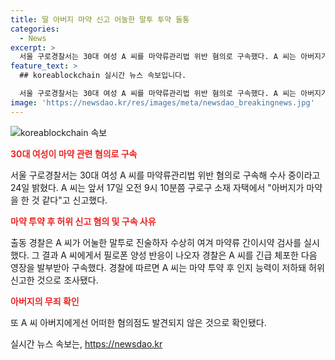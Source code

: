 ```yaml
---
title: 딸 아버지 마약 신고 어눌한 말투 투약 들통
categories:
  - News
excerpt: >
  서울 구로경찰서는 30대 여성 A 씨를 마약류관리법 위반 혐의로 구속했다. A 씨는 아버지가 마약을 한 것으로 허위신고한 후 필로폰 양성 반응이 나와 구속됐다. A 씨의 인지 능력이 저하돼 허위신고한 것으로 조사됐고, 아버지에게는 어떠한 혐의도 발견되지 않았다.
feature_text: >
  ## koreablockchain 실시간 뉴스 속보입니다.

  서울 구로경찰서는 30대 여성 A 씨를 마약류관리법 위반 혐의로 구속했다. A 씨는 아버지가 마약을 한 것으로 허위신고한 후 필로폰 양성 반응이 나와 구속됐다. A 씨의 인지 능력이 저하돼 허위신고한 것으로 조사됐고, 아버지에게는 어떠한 혐의도 발견되지 않았다.
image: 'https://newsdao.kr/res/images/meta/newsdao_breakingnews.jpg'
---
```


<p><img src="https://newsdao.kr/res/images/meta/newsdao_breakingnews.jpg" alt="koreablockchain 속보" /></p>

<p><b><span style="color: #ee2323;">30대 여성이 마약 관련 혐의로 구속</span></b></p>

<p data-ke-size="size16">서울 구로경찰서는 30대 여성 A 씨를 마약류관리법 위반 혐의로 구속해 수사 중이라고 24일 밝혔다. A 씨는 앞서 17일 오전 9시 10분쯤 구로구 소재 자택에서 "아버지가 마약을 한 것 같다"고 신고했다.</p>

<p><b><span style="color: #ee2323;">마약 투약 후 허위 신고 혐의 및 구속 사유</span></b></p>

<p data-ke-size="size16">출동 경찰은 A 씨가 어눌한 말투로 진술하자 수상히 여겨 마약류 간이시약 검사를 실시했다. 그 결과 A 씨에게서 필로폰 양성 반응이 나오자 경찰은 A 씨를 긴급 체포한 다음 영장을 발부받아 구속했다. 경찰에 따르면 A 씨는 마약 투약 후 인지 능력이 저하돼 허위 신고한 것으로 조사됐다.</p>

<p><b><span style="color: #ee2323;">아버지의 무죄 확인</span></b></p>

<p data-ke-size="size16">또 A 씨 아버지에게선 어떠한 혐의점도 발견되지 않은 것으로 확인됐다.</p>

실시간 뉴스 속보는, <a href="https://newsdao.kr" rel="dofollow">https://newsdao.kr</a>


